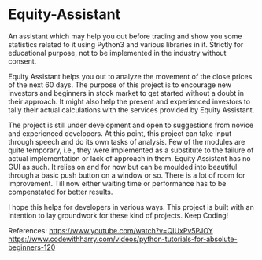 # Equity-Assistant
An assistant which may help you out before trading and show you some statistics related to it using Python3 and various libraries in it. Strictly for educational purpose, not to be implemented in the industry without consent. 

Equity Assistant helps you out to analyze the movement of the close prices of the next 60 days. The purpose of this project is to encourage new investors and beginners in stock market to get started without a doubt in their approach. It might also help the present and experienced investors to tally their actual calculations with the services provided by Equity Assistant.

The project is still under development and open to suggestions from novice and experienced developers. At this point, this project can take input through speech and do its own tasks of analysis. Few of the modules are quite temporary, i.e., they were implemented as a substitute to the failure of actual implementation or lack of approach in them. Equity Assistant has no GUI as such. It relies on <STDIN> and <STDOUT> for now but can be moulded into beautiful through a basic push button on a window or so. There is a lot of room for improvement. Till now either waiting time or performance has to be compenstated for better results.

I hope this helps for developers in various ways. This project is built with an intention to lay groundwork for these kind of projects. Keep Coding!
  
References:
https://www.youtube.com/watch?v=QIUxPv5PJOY
https://www.codewithharry.com/videos/python-tutorials-for-absolute-beginners-120

